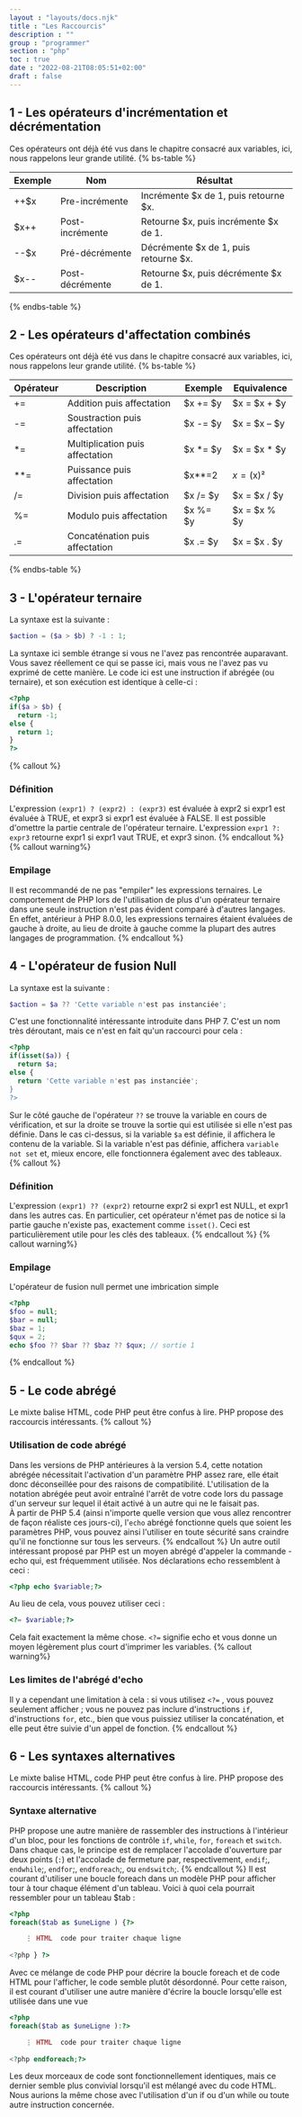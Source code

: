 ```yaml
---
layout : "layouts/docs.njk"
title : "Les Raccourcis"
description : ""
group : "programmer"
section : "php"
toc : true
date : "2022-08-21T08:05:51+02:00"
draft : false
---
```

## 1 - Les opérateurs d'incrémentation et décrémentation
Ces opérateurs ont déjà été vus dans le chapitre consacré aux variables, ici, nous rappelons leur grande utilité.
{% bs-table %}

| Exemple | Nom             | Résultat                              |
|---------|-----------------|---------------------------------------|
| ++$x    | Pre-incrémente  | Incrémente $x de 1, puis retourne $x. |
| $x++    | Post-incrémente | Retourne $x, puis incrémente $x de 1. |
| --$x    | Pré-décrémente  | Décrémente $x de 1, puis retourne $x. |
| $x--    | Post-décrémente | Retourne $x, puis décrémente $x de 1. |
{% endbs-table %}
## 2 - Les opérateurs d'affectation combinés
Ces opérateurs ont déjà été vus dans le chapitre consacré aux variables, ici, nous rappelons leur grande utilité.
{% bs-table %}

| Opérateur | Description                     | Exemple   | Equivalence   |
|-----------|---------------------------------|-----------|---------------|
| +=        | Addition puis affectation       | $x += $y  | $x = $x + $y  |
| -=        | Soustraction puis affectation   | $x -= $y  | $x = $x – $y  |
| \*=       | Multiplication puis affectation | $x \*= $y | $x = $x \* $y |
| \*\*=     | Puissance puis affectation      | $x\*\*=2  | $x=($x)²      |
| /=        | Division puis affectation       | $x /= $y  | $x = $x / $y  |
| %=        | Modulo puis affectation         | $x %= $y  | $x = $x % $y  |
| .=        | Concaténation puis affectation  | $x .= $y  | $x = $x . $y  |
{% endbs-table %}
## 3 - L'opérateur ternaire
La syntaxe est la suivante :
```php
$action = ($a > $b) ? -1 : 1;
```
La syntaxe ici semble étrange si vous ne l'avez pas rencontrée auparavant. Vous savez réellement ce qui se passe ici, mais vous ne l'avez pas vu exprimé de cette manière. Le code ici est une instruction if abrégée (ou ternaire), et son exécution est identique à celle-ci :
```php
<?php
if($a > $b) {
  return -1;
else {
  return 1;
}
?>
```
{% callout %}
### Définition
L'expression `(expr1) ? (expr2) : (expr3)` est évaluée à expr2 si expr1 est évaluée à TRUE, et expr3 si expr1 est évaluée à FALSE.
Il est possible d'omettre la partie centrale de l'opérateur ternaire. L'expression `expr1 ?: expr3` retourne expr1 si expr1
vaut TRUE, et expr3 sinon.
{% endcallout %}
{% callout warning%}
### Empilage
Il est recommandé de ne pas "empiler" les expressions ternaires. Le comportement de PHP lors de l'utilisation de plus d'un opérateur ternaire dans une seule instruction n'est pas évident comparé à d'autres langages. En effet, antérieur à PHP 8.0.0, les expressions ternaires étaient évaluées de gauche à droite, au lieu de droite à gauche comme la plupart des autres langages de programmation.
{% endcallout %}
## 4 - L'opérateur de fusion Null
La syntaxe est la suivante :
```php
$action = $a ?? 'Cette variable n'est pas instanciée';
```
C'est une fonctionnalité intéressante introduite dans PHP 7. C'est un nom très déroutant, mais ce n'est en fait qu'un raccourci pour cela :
```php
<?php
if(isset($a)) {
  return $a;
else {
  return 'Cette variable n'est pas instanciée';
}
?>
```
Sur le côté gauche de l'opérateur `??` se trouve la variable en cours de vérification, et sur la droite se trouve la sortie qui
est utilisée si elle n'est pas définie. Dans le cas ci-dessus, si la variable `$a` est définie, il affichera le contenu
de la variable. Si la variable n'est pas définie, affichera `variable not set` et, mieux encore, elle fonctionnera également
avec des tableaux.
{% callout %}
### Définition
L'expression `(expr1) ?? (expr2)` retourne expr2 si expr1 est NULL, et expr1 dans les autres cas. En particulier, cet opérateur n'émet pas de notice si la partie gauche n'existe pas, exactement comme `isset()`. Ceci est particulièrement utile pour les clés des tableaux.
{% endcallout %}
{% callout warning%}
### Empilage
L'opérateur de fusion null permet une imbrication simple
```php
<?php
$foo = null;
$bar = null;
$baz = 1;
$qux = 2;
echo $foo ?? $bar ?? $baz ?? $qux; // sortie 1
```
{% endcallout %}
## 5 - Le code abrégé
Le mixte balise HTML, code PHP peut être confus à lire. PHP propose des raccourcis intéressants.
{% callout %}
### Utilisation de code abrégé
Dans les versions de PHP antérieures à la version 5.4, cette notation abrégée nécessitait l'activation d'un paramètre PHP assez rare, elle était donc déconseillée pour des raisons de compatibilité. L'utilisation de la notation abrégée peut avoir entraîné l'arrêt de votre code lors du passage d'un serveur sur lequel il était activé à un autre qui ne le faisait pas.  
À partir de PHP 5.4 (ainsi n'importe quelle version que vous allez rencontrer de façon réaliste ces jours-ci), l'`echo` abrégé fonctionne quels que soient les paramètres PHP, vous pouvez ainsi l'utiliser en toute sécurité sans craindre qu'il ne fonctionne sur tous les serveurs.
{% endcallout %}
Un autre outil intéressant proposé par PHP est un moyen abrégé d'appeler la commande - echo qui, est fréquemment utilisée. Nos déclarations echo ressemblent à ceci :
```php
<?php echo $variable;?>
```
Au lieu de cela, vous pouvez utiliser ceci :
```php
<?= $variable;?>
```
Cela fait exactement la même chose. `<?=` signifie echo et vous donne un moyen légèrement plus court d'imprimer les variables.
{% callout warning%}
### Les limites de l'abrégé d'echo
Il y a cependant une limitation à cela : si vous utilisez `<?=` , vous pouvez seulement afficher ; vous ne pouvez pas inclure d'instructions `if`, d'instructions `for`, etc., bien que vous puissiez utiliser la concaténation, et elle peut être suivie d'un appel de fonction.
{% endcallout %}
## 6 - Les syntaxes alternatives
Le mixte balise HTML, code PHP peut être confus à lire. PHP propose des raccourcis intéressants.
{% callout %}
### Syntaxe alternative
PHP propose une autre manière de rassembler des instructions à l'intérieur d'un bloc, pour les fonctions de contrôle `if`, `while`, `for`, `foreach` et `switch`.
Dans chaque cas, le principe est de remplacer l'accolade d'ouverture par deux points (`:`) et l'accolade de fermeture par, respectivement, `endif`;, `endwhile`;, `endfor`;, `endforeach`;, ou `endswitch`;.
{% endcallout %}
Il est courant d'utiliser une boucle foreach dans un modèle PHP pour afficher tour à tour chaque élément d'un tableau. Voici à quoi cela pourrait ressembler pour un tableau $tab :
```php
<?php
foreach($tab as $uneLigne ) {?>

    ⋮ HTML  code pour traiter chaque ligne
    
<?php } ?>
```
Avec ce mélange de code PHP pour décrire la boucle foreach et de code HTML pour l'afficher, le code semble plutôt désordonné. Pour cette raison, il est courant d'utiliser une autre manière d'écrire la boucle lorsqu'elle est utilisée dans une vue
```php
<?php
foreach($tab as $uneLigne ):?>

    ⋮ HTML  code pour traiter chaque ligne
    
<?php endforeach;?>
```
Les deux morceaux de code sont fonctionnellement identiques, mais ce dernier semble plus convivial lorsqu'il est mélangé avec du code HTML.
Nous aurions la même chose avec l'utilisation d'un if ou d'un while ou toute autre instruction concernée. 
